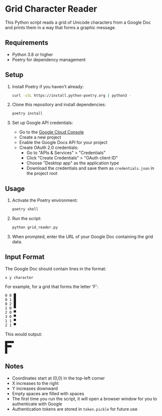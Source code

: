 # Grid Character Reader

This Python script reads a grid of Unicode characters from a Google Doc and prints them in a way that forms a graphic message.

## Requirements

- Python 3.8 or higher
- Poetry for dependency management

## Setup

1. Install Poetry if you haven't already:

   ```bash
   curl -sSL https://install.python-poetry.org | python3 -
   ```

2. Clone this repository and install dependencies:

   ```bash
   poetry install
   ```

3. Set up Google API credentials:
   - Go to the [Google Cloud Console](https://console.cloud.google.com/)
   - Create a new project
   - Enable the Google Docs API for your project
   - Create OAuth 2.0 credentials:
     - Go to "APIs & Services" > "Credentials"
     - Click "Create Credentials" > "OAuth client ID"
     - Choose "Desktop app" as the application type
     - Download the credentials and save them as `credentials.json` in the project root

## Usage

1. Activate the Poetry environment:

   ```bash
   poetry shell
   ```

2. Run the script:

   ```bash
   python grid_reader.py
   ```

3. When prompted, enter the URL of your Google Doc containing the grid data.

## Input Format

The Google Doc should contain lines in the format:

```
x y character
```

For example, for a grid that forms the letter 'F':

```
0 0 █
0 1 █
0 2 █
1 0 ▀
2 0 ▀
3 0 ▀
1 1 ▀
2 1 ▀
```

This would output:

```
█▀▀▀
█▀▀
█
```

## Notes

- Coordinates start at (0,0) in the top-left corner
- X increases to the right
- Y increases downward
- Empty spaces are filled with spaces
- The first time you run the script, it will open a browser window for you to authenticate with Google
- Authentication tokens are stored in `token.pickle` for future use
